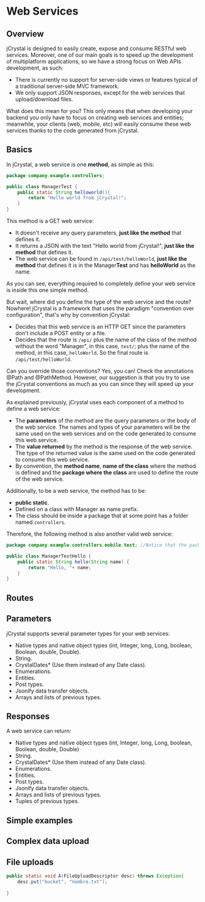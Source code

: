 # Web Services

## Overview
jCrystal is designed to easily create, expose and consume RESTful web services. Moreover, one of our main goals is to speed up the development of multiplatform applications, so we have a strong focus on Web APIs development, as such:

- There is currently no support for server-side views or features typical of a traditional server-side MVC framework.
- We only support JSON responses, except for the web services that upload/download files. 

What does this mean for you? This only means that when developing your backend you only have to focus on creating web services and entities; meanwhile, your clients (web, mobile, etc) will easily consume these web services thanks to the code generated from jCrystal. 

## Basics

In jCrystal, a web service is one **method**, as simple as this:

```java
package company.example.controllers;

public class ManagerTest {
	public static String helloworld(){
		return "Hello world from jCrystal!";
	}
}
```
This method is a GET web service:
- It doesn't receive any query parameters, **just like the method** that defines it.
- It returns a JSON with the text "Hello world from jCrystal!", **just like the method** that defines it.
- The web service can be found in `/api/test/helloWorld`, **just like the method** that defines it is in the Manager**Test** and has **helloWorld** as the name.

As you can see, everything required to completely define your web service is inside this one simple method.

But wait, where did you define the type of the web service and the route? Nowhere! jCrystal is a framework that uses the paradigm "convention over configuration", that's why by convention jCrystal:
- Decides that this web service is an HTTP GET since the parameters don't include a POST entity or a file. 
- Decides that the route is `/api/` plus the name of the class of the method without the word "Manager", in this case, `test/`; plus the name of the method, in this case, `helloWorld`.  So the final route is `/api/test/helloWorld`.

Can you override those conventions? Yes, you can! Check the annotations @Path and @PathMethod. However, our suggestion is that you try to use the jCrystal conventions as much as you can since they will speed up your development.

As explained previously, jCrystal uses each component of a method to define a web service:

- The **parameters** of the method are the query parameters or the body of the web service. The names and types of your parameters will be the same used on the web services and on the code generated to consume this web service. 
- The **value returned** by the method is the response of the web service. The type of the returned value is the same used on the code generated to consume this web service. 
- By convention, the **method name**, **name of the class** where the method is defined and the **package where the class** are used to define the route of the web service. 

Additionally, to be a web service, the method has to be:
- **public static**.
- Defined on a class with Manager as name prefix.
- The class should be inside a package that at some point has a folder named `controllers`.

Therefore, the following method is also another valid web service:

```java
package company.example.controllers.mobile.test; //Notice that the package has one folder named "controllers"

public class ManagerTestHello {
	public static String hello(String name) {
		return "Hello, "+ name;
	}
}
```

## Routes

## Parameters

jCrystal supports several parameter types for your web services:

- Native types and native object types (int, Integer, long, Long, boolean, Boolean, double, Double).
- String.
- CrystalDates* (Use them instead of any Date class).
- Enumerations. 
- Entities.
- Post types.
- Jsonify data transfer objects.
- Arrays and lists of previous types.

## Responses

A web service can return:

- Native types and native object types (int, Integer, long, Long, boolean, Boolean, double, Double)
- String.
- CrystalDates* (Use them instead of any Date class).
- Enumerations. 
- Entities.
- Post types.
- Jsonify data transfer objects.
- Arrays and lists of previous types.
- Tuples of previous types.



## Simple examples


## Complex data upload

## File uploads

```java
public static void A(FileUploadDescriptor desc) throws Exception{
	desc.put("bucket", "nombre.txt");
	
}
```